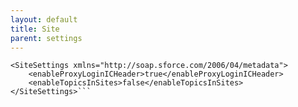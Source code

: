 ```yaml
---
layout: default
title: Site
parent: settings
---
```


```<?xml version="1.0" encoding="UTF-8"?>
<SiteSettings xmlns="http://soap.sforce.com/2006/04/metadata">
    <enableProxyLoginICHeader>true</enableProxyLoginICHeader>
    <enableTopicsInSites>false</enableTopicsInSites>
</SiteSettings>```
